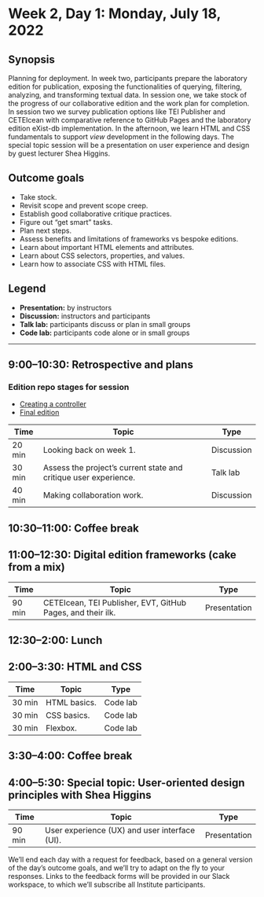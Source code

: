 # Week 2, Day 1: Monday, July 18, 2022
## Synopsis

Planning for deployment. In week two, participants prepare the laboratory edition
                for publication, exposing the functionalities of querying, filtering, analyzing, and
                transforming textual data. In session one, we take stock of the progress of our
                collaborative edition and the work plan for completion. In session two we survey
                publication options like TEI Publisher and CETEIcean with comparative reference to
                GitHub Pages and the laboratory edition eXist-db implementation. In the afternoon,
                we learn HTML and CSS fundamentals to support *view* development in the following
                days. The special topic session will be a presentation on user experience and design
                by guest lecturer Shea Higgins.

## Outcome goals
* Take stock.
* Revisit scope and prevent scope creep.
* Establish good collaborative critique practices.
* Figure out “get smart” tasks.
* Plan next steps.
* Assess benefits and limitations of frameworks vs bespoke editions.
* Learn about important HTML elements and attributes.
* Learn about CSS selectors, properties, and values.
* Learn how to associate CSS with HTML files.

## Legend

* **Presentation:** by instructors
* **Discussion:** instructors and participants
* **Talk lab:** participants discuss or plan in small groups
* **Code lab:** participants code alone or in small groups

* * *
## 9:00–10:30: Retrospective and plans

### Edition repo stages for session

* [Creating a controller](https://github.com/Pittsburgh-NEH-Institute/placeholder)
* [Final edition](https://github.com/Pittsburgh-NEH-Institute/pr-app)

Time | Topic | Type
---- | ---- | ---- 
20 min | Looking back on week 1. | Discussion
30 min | Assess the project’s current state and critique user experience. | Talk lab
40 min | Making collaboration work. | Discussion

## 10:30–11:00: Coffee break

## 11:00–12:30: Digital edition frameworks (cake from a mix)

Time | Topic | Type
---- | ---- | ---- 
90 min | CETEIcean, TEI Publisher, EVT, GitHub Pages, and their ilk. | Presentation

## 12:30–2:00: Lunch

## 2:00–3:30: HTML and CSS

Time | Topic | Type
---- | ---- | ---- 
30 min | HTML basics. | Code lab
30 min | CSS basics. | Code lab
30 min | Flexbox. | Code lab

## 3:30–4:00: Coffee break

## 4:00–5:30: Special topic: User-oriented design principles with Shea Higgins

Time | Topic | Type
---- | ---- | ---- 
90 min | User experience (UX) and user interface (UI). | Presentation

We’ll end each day with a request for feedback, based on a general version of the day’s outcome goals, and we’ll try to adapt on the fly to your responses. Links to the feedback forms will be provided in our Slack workspace, to which we’ll subscribe all Institute participants.